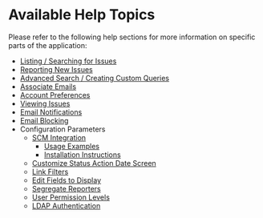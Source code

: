 # Available Help Topics

Please refer to the following help sections for more information on specific parts of the application:

- [Listing / Searching for Issues](list.md)
- [Reporting New Issues](report.md)
- [Advanced Search / Creating Custom Queries](adv_search.md)
- [Associate Emails](support_emails.md)
- [Account Preferences](preferences.md)
- [Viewing Issues](view.md)
- [Email Notifications](notifications.md)
- [Email Blocking](email_blocking.md)
- Configuration Parameters
  - [SCM Integration](scm_integration.md)
    - [Usage Examples](scm_integration_usage.md)
    - [Installation Instructions](scm_integration_installation.md)
  - [Customize Status Action Date Screen](status_action_date.md)
  - [Link Filters](link_filters.md)
  - [Edit Fields to Display](field_display.md)
  - [Segregate Reporters](segregate_reporter.md)
  - [User Permission Levels](permission_levels.md)
  - [LDAP Authentication](ldap.md)
